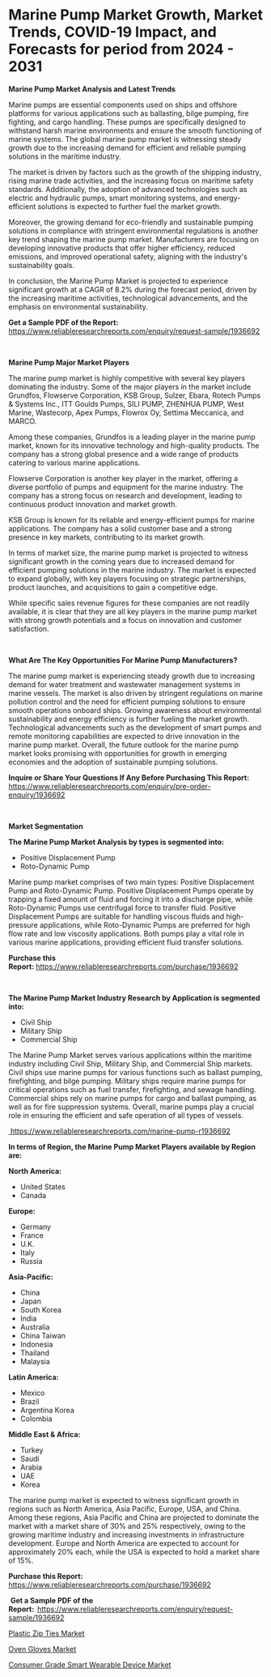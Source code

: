 <p><h1>Marine Pump Market Growth, Market Trends, COVID-19 Impact, and Forecasts for period from 2024 - 2031</h1></p><p><strong>Marine Pump Market Analysis and Latest Trends</strong></p>
<p><p>Marine pumps are essential components used on ships and offshore platforms for various applications such as ballasting, bilge pumping, fire fighting, and cargo handling. These pumps are specifically designed to withstand harsh marine environments and ensure the smooth functioning of marine systems. The global marine pump market is witnessing steady growth due to the increasing demand for efficient and reliable pumping solutions in the maritime industry. </p><p>The market is driven by factors such as the growth of the shipping industry, rising marine trade activities, and the increasing focus on maritime safety standards. Additionally, the adoption of advanced technologies such as electric and hydraulic pumps, smart monitoring systems, and energy-efficient solutions is expected to further fuel the market growth.</p><p>Moreover, the growing demand for eco-friendly and sustainable pumping solutions in compliance with stringent environmental regulations is another key trend shaping the marine pump market. Manufacturers are focusing on developing innovative products that offer higher efficiency, reduced emissions, and improved operational safety, aligning with the industry's sustainability goals.</p><p>In conclusion, the Marine Pump Market is projected to experience significant growth at a CAGR of 8.2% during the forecast period, driven by the increasing maritime activities, technological advancements, and the emphasis on environmental sustainability.</p></p>
<p><strong>Get a Sample PDF of the Report:&nbsp;</strong> <a href="https://www.reliableresearchreports.com/enquiry/request-sample/1936692">https://www.reliableresearchreports.com/enquiry/request-sample/1936692</a></p>
<p>&nbsp;</p>
<p><strong>Marine Pump Major Market Players</strong></p>
<p><p>The marine pump market is highly competitive with several key players dominating the industry. Some of the major players in the market include Grundfos, Flowserve Corporation, KSB Group, Sulzer, Ebara, Rotech Pumps & Systems Inc., ITT Goulds Pumps, SILI PUMP, ZHENHUA PUMP, West Marine, Wastecorp, Apex Pumps, Flowrox Oy, Settima Meccanica, and MARCO.</p><p>Among these companies, Grundfos is a leading player in the marine pump market, known for its innovative technology and high-quality products. The company has a strong global presence and a wide range of products catering to various marine applications.</p><p>Flowserve Corporation is another key player in the market, offering a diverse portfolio of pumps and equipment for the marine industry. The company has a strong focus on research and development, leading to continuous product innovation and market growth.</p><p>KSB Group is known for its reliable and energy-efficient pumps for marine applications. The company has a solid customer base and a strong presence in key markets, contributing to its market growth.</p><p>In terms of market size, the marine pump market is projected to witness significant growth in the coming years due to increased demand for efficient pumping solutions in the marine industry. The market is expected to expand globally, with key players focusing on strategic partnerships, product launches, and acquisitions to gain a competitive edge.</p><p>While specific sales revenue figures for these companies are not readily available, it is clear that they are all key players in the marine pump market with strong growth potentials and a focus on innovation and customer satisfaction.</p></p>
<p>&nbsp;</p>
<p><strong>What Are The Key Opportunities For Marine Pump Manufacturers?</strong></p>
<p><p>The marine pump market is experiencing steady growth due to increasing demand for water treatment and wastewater management systems in marine vessels. The market is also driven by stringent regulations on marine pollution control and the need for efficient pumping solutions to ensure smooth operations onboard ships. Growing awareness about environmental sustainability and energy efficiency is further fueling the market growth. Technological advancements such as the development of smart pumps and remote monitoring capabilities are expected to drive innovation in the marine pump market. Overall, the future outlook for the marine pump market looks promising with opportunities for growth in emerging economies and the adoption of sustainable pumping solutions.</p></p>
<p><strong>Inquire or Share Your Questions If Any Before Purchasing This Report:</strong> <a href="https://www.reliableresearchreports.com/enquiry/pre-order-enquiry/1936692">https://www.reliableresearchreports.com/enquiry/pre-order-enquiry/1936692</a></p>
<p>&nbsp;</p>
<p><strong>Market Segmentation</strong></p>
<p><strong>The Marine Pump Market Analysis by types is segmented into:</strong></p>
<p><ul><li>Positive Displacement Pump</li><li>Roto-Dynamic Pump</li></ul></p>
<p><p>Marine pump market comprises of two main types: Positive Displacement Pump and Roto-Dynamic Pump. Positive Displacement Pumps operate by trapping a fixed amount of fluid and forcing it into a discharge pipe, while Roto-Dynamic Pumps use centrifugal force to transfer fluid. Positive Displacement Pumps are suitable for handling viscous fluids and high-pressure applications, while Roto-Dynamic Pumps are preferred for high flow rate and low viscosity applications. Both pumps play a vital role in various marine applications, providing efficient fluid transfer solutions.</p></p>
<p><strong>Purchase this Report:&nbsp;</strong><a href="https://www.reliableresearchreports.com/purchase/1936692">https://www.reliableresearchreports.com/purchase/1936692</a></p>
<p>&nbsp;</p>
<p><strong>The Marine Pump Market Industry Research by Application is segmented into:</strong></p>
<p><ul><li>Civil Ship</li><li>Military Ship</li><li>Commercial Ship</li></ul></p>
<p><p>The Marine Pump Market serves various applications within the maritime industry including Civil Ship, Military Ship, and Commercial Ship markets. Civil ships use marine pumps for various functions such as ballast pumping, firefighting, and bilge pumping. Military ships require marine pumps for critical operations such as fuel transfer, firefighting, and sewage handling. Commercial ships rely on marine pumps for cargo and ballast pumping, as well as for fire suppression systems. Overall, marine pumps play a crucial role in ensuring the efficient and safe operation of all types of vessels.</p></p>
<p><a href="https://www.reliableresearchreports.com/marine-pump-r1936692">&nbsp;https://www.reliableresearchreports.com/marine-pump-r1936692</a></p>
<p><strong>In terms of Region, the Marine Pump Market Players available by Region are:</strong></p>
<p>
    <p> <strong> North America: </strong>
        <ul>
            <li>United States</li>
            <li>Canada</li>
        </ul>
        </p> 
    <p> <strong> Europe: </strong>
        <ul>
            <li>Germany</li>
            <li>France</li>
            <li>U.K.</li>
            <li>Italy</li>
            <li>Russia</li>
        </ul>
        </p> 
    <p> <strong> Asia-Pacific: </strong>
        <ul>
            <li>China</li>
            <li>Japan</li>
            <li>South Korea</li>
            <li>India</li>
            <li>Australia</li>
            <li>China Taiwan</li>
            <li>Indonesia</li>
            <li>Thailand</li>
            <li>Malaysia</li>
        </ul>
        </p> 
    <p> <strong> Latin America: </strong>
        <ul>
            <li>Mexico</li>
            <li>Brazil</li>
            <li>Argentina Korea</li>
            <li>Colombia</li>
        </ul>
        </p> 
    <p> <strong> Middle East & Africa: </strong>
        <ul>
            <li>Turkey</li>
            <li>Saudi</li>
            <li>Arabia</li>
            <li>UAE</li>
            <li>Korea</li>
        </ul>
    </p>
    </p>
<p><p>The marine pump market is expected to witness significant growth in regions such as North America, Asia Pacific, Europe, USA, and China. Among these regions, Asia Pacific and China are projected to dominate the market with a market share of 30% and 25% respectively, owing to the growing maritime industry and increasing investments in infrastructure development. Europe and North America are expected to account for approximately 20% each, while the USA is expected to hold a market share of 15%.</p></p>
<p><strong>Purchase this Report: </strong><a href="https://www.reliableresearchreports.com/purchase/1936692">https://www.reliableresearchreports.com/purchase/1936692</a></p>
<p>&nbsp;<strong>Get a Sample PDF of the Report:&nbsp;&nbsp;</strong><a href="https://www.reliableresearchreports.com/enquiry/request-sample/1936692">https://www.reliableresearchreports.com/enquiry/request-sample/1936692</a></p>
<p><strong></strong></p>
<p><p><a href="https://www.linkedin.com/pulse/plastic-zip-ties-market-outlook-industry-overview-forecast-dxvpf?trackingId=InXFbkoMiFkLj0E7vRMoRA%3D%3D">Plastic Zip Ties Market</a></p><p><a href="https://www.linkedin.com/pulse/oven-gloves-market-size-outlook-forecast-2024-2031-amarket-watch-hzbkf?trackingId=I3kljaPSpPBxG4E%2FFb07mQ%3D%3D">Oven Gloves Market</a></p><p><a href="https://www.linkedin.com/pulse/consumer-grade-smart-wearable-device-market-size-outlook-c8mff?trackingId=gMN5fkrq9yE%2BjpMndueMrQ%3D%3D">Consumer Grade Smart Wearable Device Market</a></p></p>